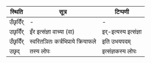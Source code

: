 | स्थिति | सूत्र | टिप्पणी |
| ----- | ------- | ------ |
| उँछृदिँ॑र् | - | - |
| उछृदिँ॑र् | इँर इत्संज्ञा वाच्या (वा) | इर्-इत्यस्य इत्संज्ञा |
| उँछृदिँ॑र् | स्वरितञितः कर्त्रभिप्राये क्रियाफले | इति उभयपदम् |
| उछृद् | तस्य लोपः | इत्संज्ञकस्य लोपः |
